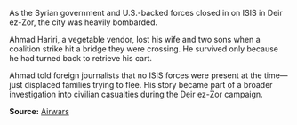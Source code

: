 
As the Syrian government and U.S.-backed forces closed in on ISIS in Deir ez-Zor, the city was heavily bombarded.

Ahmad Hariri, a vegetable vendor, lost his wife and two sons when a coalition strike hit a bridge they were crossing. He survived only because he had turned back to retrieve his cart.

Ahmad told foreign journalists that no ISIS forces were present at the time—just displaced families trying to flee. His story became part of a broader investigation into civilian casualties during the Deir ez-Zor campaign.

**Source:** [Airwars](https://airwars.org/conflict/syria/)